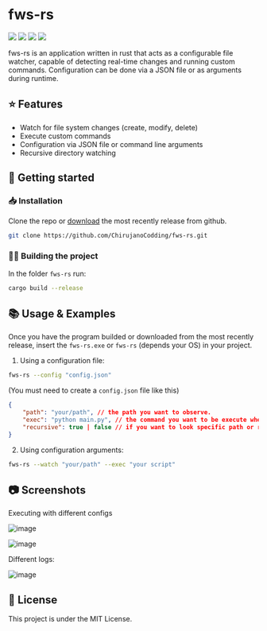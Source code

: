 # fws-rs
<p float=left>
    <img src= "https://img.shields.io/static/v1?style=flat&message=Windows&color=0078D6&logo=Windows&logoColor=FFFFFF&label="/>
    <img src= "https://img.shields.io/static/v1?style=flat&message=Linux&color=222222&logo=Linux&logoColor=FCC624&label="/>
    <img src= "https://img.shields.io/badge/License-MIT-green.svg"/>
    <img src= "https://img.shields.io/github/v/release/ChirujanoCodding/fws-rs?color=lightgray"/>
</p>

fws-rs is an application written in rust that acts as a configurable file watcher, capable of detecting real-time changes and running custom commands. Configuration can be done via a JSON file or as arguments during runtime.
## ⭐ Features

- Watch for file system changes (create, modify, delete)
- Execute custom commands
- Configuration via JSON file or command line arguments
- Recursive directory watching
## 🚀 Getting started
### 📥 Installation

Clone the repo or [download](https://github.com/ChirujanoCodding/fws-rs/releases/tag) the most recently release from github.

```bash
git clone https://github.com/ChirujanoCodding/fws-rs.git
```

### 👷‍♂️ Building the project

In the folder `fws-rs` run:

```bash
cargo build --release
```
## 📚 Usage & Examples

Once you have the program builded or downloaded from the most recently release, insert the `fws-rs.exe` or `fws-rs` (depends your OS) in your project.

1. Using a configuration file:

```bash
fws-rs --config "config.json"
```

(You must need to create a `config.json` file like this)
```json
{
    "path": "your/path", // the path you want to observe.
    "exec": "python main.py", // the command you want to be execute when apply changes on files.
    "recursive": true | false // if you want to look specific path or recursive.
}
```

2. Using configuration arguments:

```bash
fws-rs --watch "your/path" --exec "your script"
```


## 📷 Screenshots

Executing with different configs

![image](https://user-images.githubusercontent.com/84428770/218912861-7281f391-527e-42d0-acd4-350c7541507a.png)

![image](https://user-images.githubusercontent.com/84428770/218913004-f30a16af-f826-4a47-9676-769c8d2761c5.png)


Different logs:

![image](https://user-images.githubusercontent.com/84428770/218913462-b55ef98b-d2b0-48ba-a1d1-adcfcad6876d.png)


## 💼 License

This project is under the MIT License.


